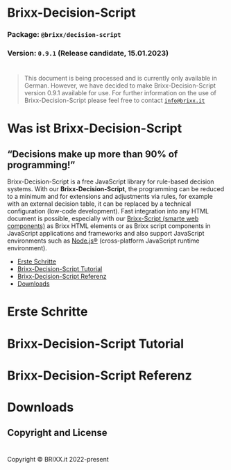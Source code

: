 # Brixx-Decision-Script

### Package: `@brixx/decision-script`

### Version: `0.9.1` (Release candidate, 15.01.2023)

#

> This document is being processed and is currently only available in German. However, we have decided to make Brixx-Decision-Script version 0.9.1 available for use. For further information on the use of Brixx-Decision-Script please feel free to contact [`info@brixx.it`](info@brixx.it)

# Was ist Brixx-Decision-Script

## “Decisions make up more than 90% of programming!”

Brixx-Decision-Script is a free JavaScript library for rule-based decision systems. With our **Brixx-Decision-Script**, the programming can be reduced to a minimum and for extensions and adjustments via rules, for example with an external decision table, it can be replaced by a technical configuration (low-code development).
Fast integration into any HTML document is possible, especially with our [Brixx-Script (smarte web components)](https://brixx.it/brixx-script.html) as Brixx HTML elements or as Brixx script components in JavaScript applications and frameworks and also support JavaScript environments such as [Node.js®](https://nodejs.org/en/ "Opensource cross platform JavaScript runtime environment") (cross-platform JavaScript runtime environment).

-   [Erste Schritte](#getstarted)
-   [Brixx-Decision-Script Tutorial](#tutorial)
-   [Brixx-Decision-Script Referenz](#reference)
-   [Downloads](#downloads)

# <div id='getstarted'/> Erste Schritte

# <div id='tutorial'/> Brixx-Decision-Script Tutorial

# <div id='reference'/> Brixx-Decision-Script Referenz

# <div id='downloads'/> Downloads

## Copyright and License

#

Copyright © BRIXX.it 2022-present
